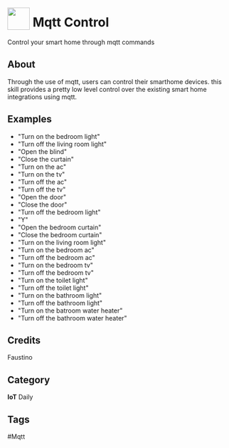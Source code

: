 # <img src="https://raw.githack.com/FortAwesome/Font-Awesome/master/svgs/solid/robot.svg" card_color="#22A7F0" width="50" height="50" style="vertical-align:bottom"/> Mqtt Control
Control your smart home through mqtt commands

## About
Through the use of mqtt, users can control their smarthome devices. this skill provides a pretty low level control over the existing smart home integrations using mqtt.

## Examples
* "Turn on the bedroom light"
* "Turn off the living room light"
* "Open the blind"
* "Close the curtain"
* "Turn on the ac"
* "Turn on the tv"
* "Turn off the ac"
* "Turn off the tv"
* "Open the door"
* "Close the door"
* "Turn off the bedroom light"
* "Y"
* "Open the bedroom curtain"
* "Close the bedroom curtain"
* "Turn on the living room light"
* "Turn on the bedroom ac"
* "Turn off the bedroom ac"
* "Turn on the bedroom tv"
* "Turn off the bedroom tv"
* "Turn on the toilet light"
* "Turn off the toilet light"
* "Turn on the bathroom light"
* "Turn off the bathroom light"
* "Turn on the batroom water heater"
* "Turn off the bathroom water heater"

## Credits
Faustino

## Category
**IoT**
Daily

## Tags
#Mqtt

